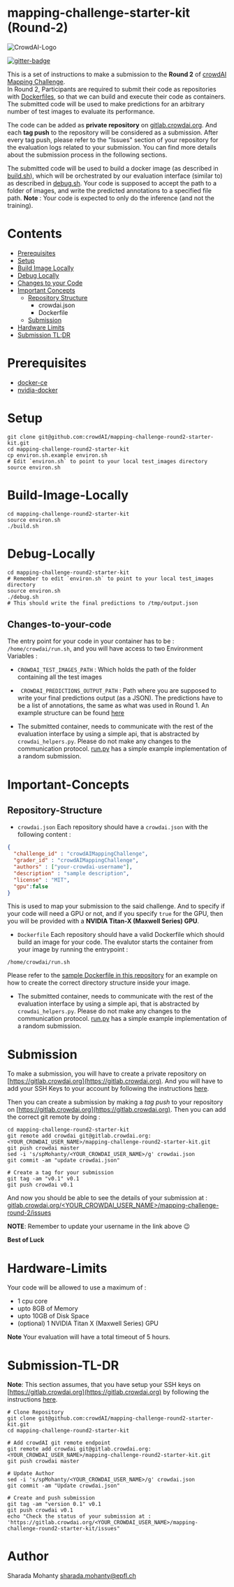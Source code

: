 # mapping-challenge-starter-kit (Round-2)
![CrowdAI-Logo](https://github.com/crowdAI/crowdai/raw/master/app/assets/images/misc/crowdai-logo-smile.svg?sanitize=true)

[![gitter-badge](https://badges.gitter.im/crowdAI/crowdai-mapping-challenge.png)](https://gitter.im/crowdAI/crowdai-mapping-challenge)

This is a set of instructions to make a submission to the **Round 2** of [crowdAI Mapping Challenge](https://www.crowdai.org/challenges/mapping-challenge).   
In Round 2, Participants are required to submit their code as repositories with [Dockerfiles](https://docs.docker.com/engine/reference/builder/), so that we can build and execute their code as containers. The submitted code will be used to make predictions for an arbitrary number of test images to evaluate its performance. 

The code can be added as **private repository** on [gitlab.crowdai.org](https://gitlab.crowdai.org). And each **tag push** to the repository will be considered as a submission. After every tag push, please refer to the "Issues" section of your repository for the evaluation logs related to your submission. You can find more details about the submission process in the following sections.

The submitted code will be used to build a docker image (as described in [build.sh](build.sh)), which will be orchestrated by our evaluation interface (similar to) as described in [debug.sh](debug.sh). Your code is supposed to accept the path to a folder of images, and write the predicted annotations to a specified file path. 
**Note** : Your code is expected to only do the inference (and not the training).

# Contents
* [Prerequisites](#prerequisites)
* [Setup](#setup)
* [Build Image Locally](#build-image-locally)
* [Debug Locally](#debug-locally)
* [Changes to your Code](#changes-to-your-code)
* [Important Concepts](#important-concepts)
  - [Repository Structure](#repository-structure)
    - crowdai.json
    - Dockerfile
  - [Submission](#submission)
* [Hardware Limits](#hardware-limits)
* [Submission TL;DR](#submission-tl-dr)

# Prerequisites
* [docker-ce](https://docs.docker.com/install/)
* [nvidia-docker](https://github.com/NVIDIA/nvidia-docker#quickstart)

# Setup
```
git clone git@github.com:crowdAI/mapping-challenge-round2-starter-kit.git
cd mapping-challenge-round2-starter-kit
cp environ.sh.example environ.sh
# Edit `environ.sh` to point to your local test_images directory
source environ.sh
```

# Build-Image-Locally
```
cd mapping-challenge-round2-starter-kit
source environ.sh
./build.sh
```

# Debug-Locally 
```
cd mapping-challenge-round2-starter-kit
# Remember to edit `environ.sh` to point to your local test_images directory
source environ.sh
./debug.sh
# This should write the final predictions to /tmp/output.json
```
## Changes-to-your-code
The entry point for your code in your container has to be : `/home/crowdai/run.sh`, 
and you will have access to two Environment Variables :   
* `CROWDAI_TEST_IMAGES_PATH` : Which holds the path of the folder containing all the test images
* ` CROWDAI_PREDICTIONS_OUTPUT_PATH` : Path where you are supposed to write your final predictions output (as a JSON). The predictions have to be a list of annotations, the same as what was used in Round 1. An example structure can be found [here](https://github.com/crowdAI/mapping-challenge-starter-kit/blob/master/Random%20Submission.ipynb#Submission-Format)

* The submitted container, needs to communicate with the rest of the evaluation interface by 
using a simple api, that is abstracted by `crowdai_helpers.py`. Please do not make any changes to 
the communication protocol. [run.py](run.py) has a simple example implementation of a random submission.

# Important-Concepts

## Repository-Structure
* `crowdai.json`
  Each repository should have a `crowdai.json` with the following content : 
```json
{
  "challenge_id" : "crowdAIMappingChallenge",
  "grader_id" : "crowdAIMappingChallenge",
  "authors" : ["your-crowdai-username"],
  "description" : "sample description",
  "license" : "MIT",
  "gpu":false
}
```
This is used to map your submission to the said challenge. And to specify if your code will need a GPU or not, and if you specify `true` for the GPU, then you will be provided with a **NVIDIA Titan-X (Maxwell Series) GPU**.

* `Dockerfile`
Each repository should have a valid Dockerfile which should build an image for your code.
The evalutor starts the container from your image by running the entrypoint : 
```
/home/crowdai/run.sh
```
Please refer to the [sample Dockerfile in this repository](Dockerfile) for an example on how to 
create the correct directory structure inside your image.

* The submitted container, needs to communicate with the rest of the evaluation interface by 
using a simple api, that is abstracted by `crowdai_helpers.py`. Please do not make any changes to 
the communication protocol. [run.py](run.py) has a simple example implementation of a random submission.


# Submission 
To make a submission, you will have to create a private repository on [https://gitlab.crowdai.org](https://gitlab.crowdai.org). And you will have to add your SSH Keys to your account by 
following the instructions [here](https://docs.gitlab.com/ee/gitlab-basics/create-your-ssh-keys.html).   

Then you can create a submission by making a *tag push* to your repository on [https://gitlab.crowdai.org](https://gitlab.crowdai.org).
Then you can add the correct git remote by doing : 

```
cd mapping-challenge-round2-starter-kit
git remote add crowdai git@gitlab.crowdai.org:<YOUR_CROWDAI_USER_NAME>/mapping-challenge-round2-starter-kit.git
git push crowdai master
sed -i 's/spMohanty/<YOUR_CROWDAI_USER_NAME>/g' crowdai.json
git commit -am "update crowdai.json"

# Create a tag for your submission
git tag -am "v0.1" v0.1
git push crowdai v0.1
```
And now you should be able to see the details of your submission at : 
[gitlab.crowdai.org/<YOUR_CROWDAI_USER_NAME>/mapping-challenge-round-2/issues](gitlab.crowdai.org/<YOUR_CROWDAI_USER_NAME>/mapping-challenge-round-2/issues)

**NOTE**: Remember to update your username in the link above :wink:

**Best of Luck** 

# Hardware-Limits
Your code will be allowed to use a maximum of : 
* 1 cpu core
* upto 8GB of Memory
* upto 10GB of Disk Space
* (optional) 1 NVIDIA Titan X (Maxwell Series) GPU

**Note** Your evaluation will have a total timeout of 5 hours.

# Submission-TL-DR
**Note**: This section assumes, that you have setup your SSH keys on [https://gitlab.crowdai.org](https://gitlab.crowdai.org) by following the instructions [here](https://docs.gitlab.com/ee/gitlab-basics/create-your-ssh-keys.html).
```
# Clone Repository 
git clone git@github.com:crowdAI/mapping-challenge-round2-starter-kit.git
cd mapping-challenge-round2-starter-kit

# Add crowdAI git remote endpoint
git remote add crowdai git@gitlab.crowdai.org:<YOUR_CROWDAI_USER_NAME>/mapping-challenge-round2-starter-kit.git
git push crowdai master

# Update Author
sed -i 's/spMohanty/<YOUR_CROWDAI_USER_NAME>/g' crowdai.json
git commit -am "Update crowdai.json"

# Create and push submission
git tag -am "version 0.1" v0.1
git push crowdai v0.1
echo "Check the status of your submission at : 'https://gitlab.crowdai.org/<YOUR_CROWDAI_USER_NAME>/mapping-challenge-round2-starter-kit/issues"
```

# Author
Sharada Mohanty <sharada.mohanty@epfl.ch>

